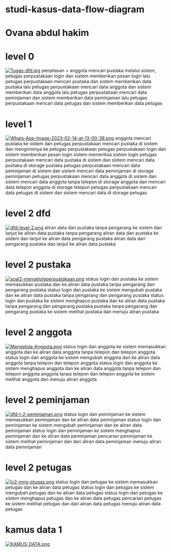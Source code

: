# studi-kasus-data-flow-diagram
# Ovana abdul hakim
# level 0
[![Tugas-dfd.jpg](https://i.postimg.cc/7LhSmdTv/Tugas-dfd.jpg)](https://postimg.cc/5HcHtP3p)
penjelasan =
anggota mencari pustaka melalui sistem,
petugas perpustakaan login dan sistem memberikan pesan login lalu 
petugas perpustakaan mencari pustaka dan sistem memberikan data pustaka lalu
petugas perpustakaan mencari data anggota dan sistem memberikan data anggota lalu
petugas perpustakaan mencari data peminjaman dan sistem memberikan data peminjaman lalu
petugas perpustakaan mencari data petugas dan sistem memberikan data petugas
# level 1
[![Whats-App-Image-2023-02-14-at-13-00-38.png](https://i.postimg.cc/W15Gt6xn/Whats-App-Image-2023-02-14-at-13-00-38.png)](https://postimg.cc/3kD4cp84)
anggota mencari pustaka ke sistem dan petugas perpustakaan mencari pustaka di sistem dan mengirimnya ke petugas perpustakaan
petugas perpustakaan login dan sistem memberikan pesan login
sistem memeriksa sistem login
petugas perpustakaan mencari data pustaka di sistem dan sistem mencari data pustaka di storage pustaka
petugas perpustakaan mencari data peminjaman di sistem dan sistem mencari data peminjaman di storage peminjaman
petugas perpustakaan mencari data anggpta di sistem dan sistem mencari data anggota tanpa telepon di storage anggota dan mencari data telepon anggota di storage telepon
petugas perpustakaan mencari data petugas di sistem dan sistem mencari data di storage petugas
# level 2 dfd
[![dfd-level-2.png](https://i.postimg.cc/d1HLv4XM/dfd-level-2.png)](https://postimg.cc/0MS80dPZ)
aliran data dari pustaka tanpa pengarang ke sistem dan lanjut ke aliran data pustaka tanpa pengarang
aliran data dari pustaka ke sistem dan lanjut ke aliran data pengarang pustaka
aliran data dari pengarang pustaka dan lanjut ke aliran data pustaka 
# level 2 pustaka 
[![soal2-mengelolaperpustakaan.png](https://i.postimg.cc/ZYLNrJC7/soal2-mengelolaperpustakaan.png)](https://postimg.cc/23V3YRdh)
status login dan pustaka ke sistem memasukkan pustaka dan ke aliran data pustaka tanpa pengarang dan pengarang pustaka
status login dan pustaka ke sistem mengubah pustaka dan ke aliran data pustaka tanpa pengarang dan pengarang pustaka
status login dan pustaka ke sistem menghapus pustaka dan ke aliran data pustaka tanpa pengarang dan pengarang pustaka
pustaka tanpa pengarang dan pengarang pustaka ke sistem melihat pustaka dan menuju aliran pustaka 
# level 2 anggota
[![Mengelola-Anggota.png](https://i.postimg.cc/cJN198zQ/Mengelola-Anggota.png)](https://postimg.cc/3knHWWYR)
status login dan anggota ke sistem memasukkan anggota dan ke aliran data anggota tanpa telepon dan telepon anggota
status login dan anggota ke sistem mengubah anggota dan ke aliran data anggota tanpa telepon dan telepon anggota
status login dan anggota ke sistem menghapus anggota dan ke aliran data anggota tanpa telepon dan telepon anggota
anggota tanpa telepon dan telepon anggota ke sistem melihat anggota dan menuju aliran anggota
# level 2 peminjaman
[![dfd-l-2-peminjaman.png](https://i.postimg.cc/sfZxFDTg/dfd-l-2-peminjaman.png)](https://postimg.cc/Lh22LRdc)
status login dan peminjaman ke sistem memasukkan peminjaman dan ke aliran data peminjaman
status login dan peminjaman ke sistem mengubah peminjaman dan ke aliran data peminjaman
status login dan peminjaman ke sistem menghapus peminjaman dan ke aliran data peminjaman
pencarian peminjaman ke sistem melihat peminjaman dan dari aliran data peminjaman menuju aliran data peminjaman
# level 2 petugas
[![lv2-mng-ptugas.png](https://i.postimg.cc/vmrjxKLn/lv2-mng-ptugas.png)](https://postimg.cc/qt7Q9jFB)
status login dan petugas ke sistem memasukkan petugas dan ke aliran data petugas
status login dan petugas ke sistem mengubah petugas dan ke aliran data petugas
status login dan petugas ke sistem menghapus petugas dan ke aliran data petugas
pencarian petugas ke sistem melihat petugas dan dari aliran data petugas menuju aliran data petugas
# kamus data 1
[![KAMUS-DATA.png](https://i.postimg.cc/7hS8XLSB/KAMUS-DATA.png)](https://postimg.cc/hQ45tcyx)
